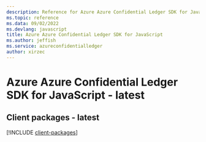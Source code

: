 ```yaml
---
description: Reference for Azure Azure Confidential Ledger SDK for JavaScript
ms.topic: reference
ms.data: 09/02/2022
ms.devlang: javascript
title: Azure Azure Confidential Ledger SDK for JavaScript
ms.author: jeffish
ms.service: azureconfidentialledger
author: xirzec
---
```

# Azure Azure Confidential Ledger SDK for JavaScript - latest

## Client packages - latest
[!INCLUDE [client-packages](azure-confidential-ledger-client-index.md)]